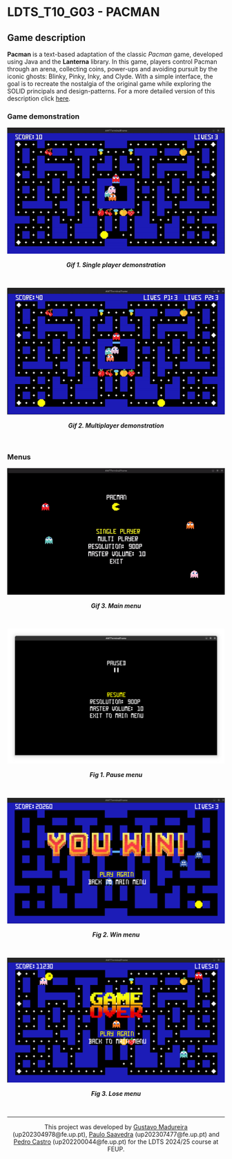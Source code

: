 # LDTS_T10_G03 - **PACMAN**

## Game description

**Pacman** is a text-based adaptation of the classic *Pacman* game, developed using Java and the **Lanterna** library.
In this game, players control Pacman through an arena, collecting coins, power-ups and avoiding pursuit by the iconic
ghosts: Blinky, Pinky, Inky, and Clyde. With a simple interface, the goal is to recreate the
nostalgia of the original game while exploring the SOLID principals and design-patterns.
For a more detailed version of this description click [here](./docs/README.md).

### Game demonstration

<p align="center" justify="center">
  <img src="docs/resources/screenshots/singleplayer.gif"/>
</p>
<p align="center">
  <b><i>Gif 1. Single player demonstration</i></b>
</p>
<br/>

<p align="center" justify="center">
  <img src="docs/resources/screenshots/multiplayer.gif"/>
</p>
<p align="center">
  <b><i>Gif 2. Multiplayer demonstration</i></b>
</p>
<br/>

### Menus

<p align="center" justify="center">
  <img src="docs/resources/screenshots/mainmenu.gif"/>
</p>
<p align="center">
  <b><i>Gif 3. Main menu</i></b>
</p>
<br/>

<p align="center" justify="center">
  <img src="docs/resources/screenshots/pausemenu.png"/>
</p>
<p align="center">
  <b><i>Fig 1. Pause menu</i></b>
</p>
<br/>

<p align="center" justify="center">
  <img src="docs/resources/screenshots/youwin.png"/>
</p>
<p align="center">
  <b><i>Fig 2. Win menu</i></b>
</p>
<br/>

<p align="center" justify="center">
  <img src="docs/resources/screenshots/youlose.png"/>
</p>
<p align="center">
  <b><i>Fig 3. Lose menu</i></b>
</p>
<br/>

---

<p align="center">This project was developed by <a href="https://github.com/GustavoCMadureira">Gustavo Madureira</a> (up202304978@fe.up.pt), <a href="https://github.com/PauloSaa29">Paulo Saavedra</a> (up202307477@fe.up.pt) and <a href="https://github.com/peucastro">Pedro Castro</a> (up202200044@fe.up.pt) for the LDTS 2024/25 course at FEUP.</p>
